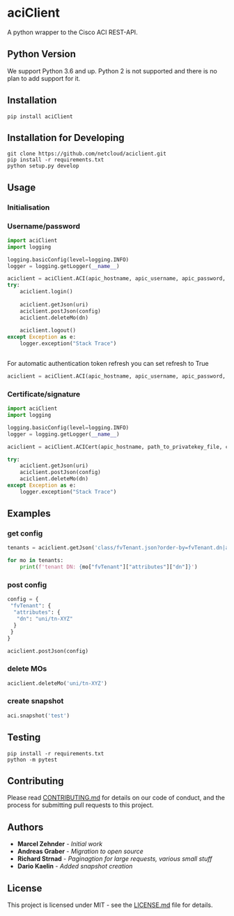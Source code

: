 # aciClient

A python wrapper to the Cisco ACI REST-API.

## Python Version

We support Python 3.6 and up. Python 2 is not supported and there is no plan to add support for it.

## Installation
``pip install aciClient``

## Installation for Developing
```
git clone https://github.com/netcloud/aciclient.git
pip install -r requirements.txt
python setup.py develop
```

## Usage

### Initialisation

### Username/password
```python
import aciClient
import logging

logging.basicConfig(level=logging.INFO)
logger = logging.getLogger(__name__)

aciclient = aciClient.ACI(apic_hostname, apic_username, apic_password, refresh=False)
try:
    aciclient.login()
    
    aciclient.getJson(uri)
    aciclient.postJson(config)
    aciclient.deleteMo(dn)
    
    aciclient.logout()
except Exception as e:
    logger.exception("Stack Trace")
    
```
For automatic authentication token refresh you can set refresh to True
```python
aciclient = aciClient.ACI(apic_hostname, apic_username, apic_password, refresh=True)    
```


### Certificate/signature
```python
import aciClient
import logging

logging.basicConfig(level=logging.INFO)
logger = logging.getLogger(__name__)

aciclient = aciClient.ACICert(apic_hostname, path_to_privatekey_file, certificate_dn)

try:
    aciclient.getJson(uri)
    aciclient.postJson(config)
    aciclient.deleteMo(dn)
except Exception as e:
    logger.exception("Stack Trace")
```

## Examples

### get config
```python
tenants = aciclient.getJson('class/fvTenant.json?order-by=fvTenant.dn|asc')

for mo in tenants:
    print(f'tenant DN: {mo["fvTenant"]["attributes"]["dn"]}')
```

### post config
```python
config = {
 "fvTenant": {
  "attributes": {
   "dn": "uni/tn-XYZ"
  }
 }
}

aciclient.postJson(config)
```

### delete MOs
```python
aciclient.deleteMo('uni/tn-XYZ')
```

### create snapshot
```python
aci.snapshot('test')
```

## Testing

```
pip install -r requirements.txt
python -m pytest
```
## Contributing

Please read [CONTRIBUTING.md](https://github.com/netcloud/aciClient/blob/master/CONTRIBUTING.md) for details on our code 
of conduct, and the process for submitting pull requests to this project.

## Authors

* **Marcel Zehnder** - *Initial work*
* **Andreas Graber** - *Migration to open source*
* **Richard Strnad** - *Paginagtion for large requests, various small stuff*
* **Dario Kaelin** - *Added snapshot creation*

## License

This project is licensed under MIT - see the [LICENSE.md](https://github.com/netcloud/aciClient/blob/master/LICENSE.md) file for details. 
